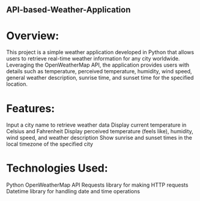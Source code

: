 ## API-based-Weather-Application

# Overview:
This project is a simple weather application developed in Python that allows users to retrieve real-time weather information for any city worldwide. Leveraging the OpenWeatherMap API, the application provides users with details such as temperature, perceived temperature, humidity, wind speed, general weather description, sunrise time, and sunset time for the specified location.

# Features:
Input a city name to retrieve weather data
Display current temperature in Celsius and Fahrenheit
Display perceived temperature (feels like), humidity, wind speed, and weather description
Show sunrise and sunset times in the local timezone of the specified city

# Technologies Used:
Python
OpenWeatherMap API
Requests library for making HTTP requests
Datetime library for handling date and time operations

